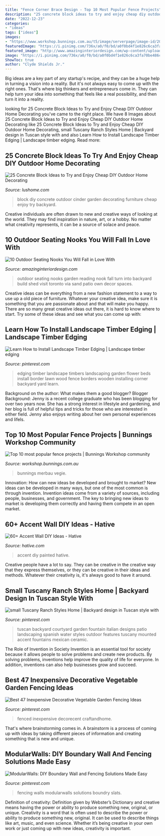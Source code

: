 ```yaml
---
title: "Fence Corner Brace Design - Top 10 Most Popular Fence Projects"
description: "25 concrete block ideas to try and enjoy cheap diy outdoor home decorating"
date: "2022-12-23"
categories:
- "ideas"
tags: ["ideas"]
images:
- "https://www.workshop.bunnings.com.au/t5/image/serverpage/image-id/20083i1727FB423A19C2D2?v=1.0"
featuredImage: "https://i.pinimg.com/736x/a0/f0/bd/a0f0bd4f1e826c6ca3fa70be486cc4ff.jpg"
featured_image: "http://www.amazinginteriordesign.com/wp-content/uploads/2017/08/10-Outdoor-Seating-Nooks-You-Will-Fall-in-Love-With-2.jpg"
image: "https://i.pinimg.com/736x/a0/f0/bd/a0f0bd4f1e826c6ca3fa70be486cc4ff.jpg"
ShowToc: true
author: "Clyde Shields Jr."
---
```



Big ideas are a key part of any startup's recipe, and they can be a huge help in turning a vision into a reality. But it's not always easy to come up with the right ones. That's where big thinkers and entrepreneurs come in. They can help turn your idea into something that feels like a real possibility, and then turn it into a reality.

	

		
looking for 25 Concrete Block Ideas to Try and Enjoy Cheap DIY Outdoor Home Decorating you've came to the right place. We have 8 Images about 25 Concrete Block Ideas to Try and Enjoy Cheap DIY Outdoor Home Decorating like 25 Concrete Block Ideas to Try and Enjoy Cheap DIY Outdoor Home Decorating, small Tuscany Ranch Styles Home | Backyard design in Tuscan style with and also Learn How to Install Landscape Timber Edging | Landscape timber edging. Read more:
		
    
## 25 Concrete Block Ideas To Try And Enjoy Cheap DIY Outdoor Home Decorating

<img loading=lazy src="https://www.lushome.com/wp-content/uploads/2017/08/cinder-block-furniture-backyard-ideas-4.jpg" onerror="this.onerror=null;this.src='https://tse1.mm.bing.net/th?id=OIP.4P2k5sPHPjA3bv7mYaAafwHaEr&amp;pid=15.1';" alt="25 Concrete Block Ideas to Try and Enjoy Cheap DIY Outdoor Home Decorating">

_Source: lushome.com_

>block diy concrete outdoor cinder garden decorating furniture cheap enjoy try backyard. 

	

Creative individuals are often drawn to new and creative ways of looking at the world. They may find inspiration in nature, art, or a hobby. No matter what creativity represents, it can be a source of solace and peace.

    
## 10 Outdoor Seating Nooks You Will Fall In Love With

<img loading=lazy src="http://www.amazinginteriordesign.com/wp-content/uploads/2017/08/10-Outdoor-Seating-Nooks-You-Will-Fall-in-Love-With-2.jpg" onerror="this.onerror=null;this.src='https://tse1.mm.bing.net/th?id=OIP.QdHUUOMFM92CmorbJSHR5QHaLH&amp;pid=15.1';" alt="10 Outdoor Seating Nooks You Will Fall in Love With">

_Source: amazinginteriordesign.com_

>outdoor seating nooks garden reading nook fall turn into backyard build shed visit toronto via sand patio own decor spaces. 

	

Creative ideas can be everything from a new fashion statement to a way to use up a old piece of furniture. Whatever your creative idea, make sure it is something that you are passionate about and that will make you happy. There are so many great creative ideas out there, it is hard to know where to start. Try some of these ideas and see what you can come up with: 

    
## Learn How To Install Landscape Timber Edging | Landscape Timber Edging

<img loading=lazy src="https://i.pinimg.com/736x/de/00/46/de0046ec88bf415f144e07db3da56266--landscape-timbers-landscape-timber-edging.jpg" onerror="this.onerror=null;this.src='https://tse2.mm.bing.net/th?id=OIP.ZfEVi1wwB31_NOG2BA76WwHaMW&amp;pid=15.1';" alt="Learn How to Install Landscape Timber Edging | Landscape timber edging">

_Source: pinterest.com_

>edging timber landscape timbers landscaping garden flower beds install border lawn wood fence borders wooden installing corner backyard yard learn. 

	

Background on the author: What makes them a good blogger?
Blogger Background:
Jenny is a recent college graduate who has been blogging for over two years now. She has a strong interest in lifestyle and gardening, and her blog is full of helpful tips and tricks for those who are interested in either field. Jenny also enjoys writing about her own personal experiences and lifeIs.

    
## Top 10 Most Popular Fence Projects | Bunnings Workshop Community

<img loading=lazy src="https://www.workshop.bunnings.com.au/t5/image/serverpage/image-id/20083i1727FB423A19C2D2?v=1.0" onerror="this.onerror=null;this.src='https://tse4.mm.bing.net/th?id=OIP.V8FTXJExJSEyE_qEv6faJAHaFj&amp;pid=15.1';" alt="Top 10 most popular fence projects | Bunnings Workshop community">

_Source: workshop.bunnings.com.au_

>bunnings merbau vegie. 

	

Innovation: How can new ideas be developed and brought to market?
New ideas can be developed in many ways, but one of the most common is through invention. Invention ideas come from a variety of sources, including people, businesses, and government. The key to bringing new ideas to market is developing them correctly and having them compete in an open market.

    
## 60+ Accent Wall DIY Ideas - Hative

<img loading=lazy src="https://hative.com/wp-content/uploads/2017/08/accent-wall-diy/44-accent-wall-diy-ideas.jpg" onerror="this.onerror=null;this.src='https://tse2.mm.bing.net/th?id=OIP.CeGvGeSXXzWBDNvX9wQdrAHaLG&amp;pid=15.1';" alt="60+ Accent Wall DIY Ideas - Hative">

_Source: hative.com_

>accent diy painted hative. 

	

Creative people have a lot to say. They can be creative in the creative way that they express themselves, or they can be creative in their ideas and methods. Whatever their creativity is, it's always good to have it around.

    
## Small Tuscany Ranch Styles Home | Backyard Design In Tuscan Style With

<img loading=lazy src="https://i.pinimg.com/736x/a0/f0/bd/a0f0bd4f1e826c6ca3fa70be486cc4ff.jpg" onerror="this.onerror=null;this.src='https://tse3.mm.bing.net/th?id=OIP.DwD4LDLtJgzPVyWsyI-q_QHaIF&amp;pid=15.1';" alt="small Tuscany Ranch Styles Home | Backyard design in Tuscan style with">

_Source: pinterest.com_

>tuscan backyard courtyard garden fountain italian designs patio landscaping spanish water styles outdoor features tuscany mounted accent fountains mexican ceramic. 

	

The Role of Invention in Society
Invention is an essential tool for society because it allows people to solve problems and create new products. By solving problems, inventions help improve the quality of life for everyone. In addition, inventions can also help businesses grow and succeed.

    
## Best 47 Inexpensive Decorative Vegetable Garden Fencing Ideas

<img loading=lazy src="https://i.pinimg.com/736x/19/25/65/1925655c1e7caba3c3859af72a94250d.jpg" onerror="this.onerror=null;this.src='https://tse1.mm.bing.net/th?id=OIP.MtC9yuca2LSRVLHNLFXbVQHaFj&amp;pid=15.1';" alt="Best 47 Inexpensive Decorative Vegetable Garden Fencing Ideas">

_Source: pinterest.com_

>fenced inexpensive decorecent craftandhome. 

	

That's where brainstorming comes in. A brainstorm is a process of coming up with ideas by taking different pieces of information and creating something that is new and unique.

    
## ModularWalls: DIY Boundary Wall And Fencing Solutions Made Easy

<img loading=lazy src="https://i.pinimg.com/736x/d7/81/03/d78103cf448b4b68b68688727e35386d.jpg" onerror="this.onerror=null;this.src='https://tse3.mm.bing.net/th?id=OIP.xHVtKQblO97u4MUI_6jOhwHaE8&amp;pid=15.1';" alt="ModularWalls: DIY Boundary Wall and Fencing Solutions Made Easy">

_Source: pinterest.com_

>fencing walls modularwalls solutions boundry slats. 

	

Definition of creativity: Definition given by Webster’s Dictionary and creative means having the power or ability to produce something new, original, or unique.
Creativity is a word that is often used to describe the power or ability to produce something new, original. It can be used to describe things like art, music, and even science. Whether it’s being creative in your own work or just coming up with new ideas, creativity is important.

